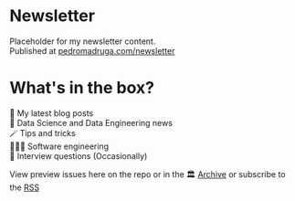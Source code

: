 # Newsletter

Placeholder for my newsletter content.  
Published at [pedromadruga.com/newsletter](https://pedromadruga.com/newsletter)

# What's in the box?

📓 My latest blog posts\
🧠 Data Science and Data Engineering news\
🪄 Tips and tricks\
👨🏻‍💻 Software engineering\
💼 Interview questions (Occasionally)

View preview issues here on the repo or in the 🏛 [Archive](https://buttondown.email/pmadruga/archive/) or subscribe to the [RSS](https://buttondown.email/pmadruga/rss)
